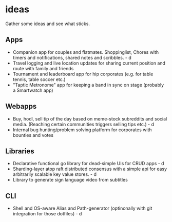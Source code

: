 # ideas
Gather some ideas and see what sticks.

## Apps
* Companion app for couples and flatmates. Shoppinglist, Chores with timers and notifications, shared notes and scribbles. - d
* Travel logging and live location updates for sharing current position and route with family and friends
* Tournament and leaderboard app for hip corporates (e.g. for table tennis, table soccer etc.)
* "Taptic Metronome" app for keeping a band in sync on stage (probably a Smartwatch app)

## Webapps
* Buy, hodl, sell tip of the day based on meme-stock subreddits and social media. (Reaching certain communities triggers selling tips etc.) - d
* Internal bug hunting/problem solving platform for corporates with bounties and votes

## Libraries
* Declarative functional go library for dead-simple UIs for CRUD apps - d
* Sharding-layer atop raft distributed consensus with a simple api for easy arbitrarily scalable key value stores. - d
* Library to generate sign language video from subtitles

## CLI
* Shell and OS-aware Alias and Path-generator (optinonally with git integration for those dotfiles) - d
